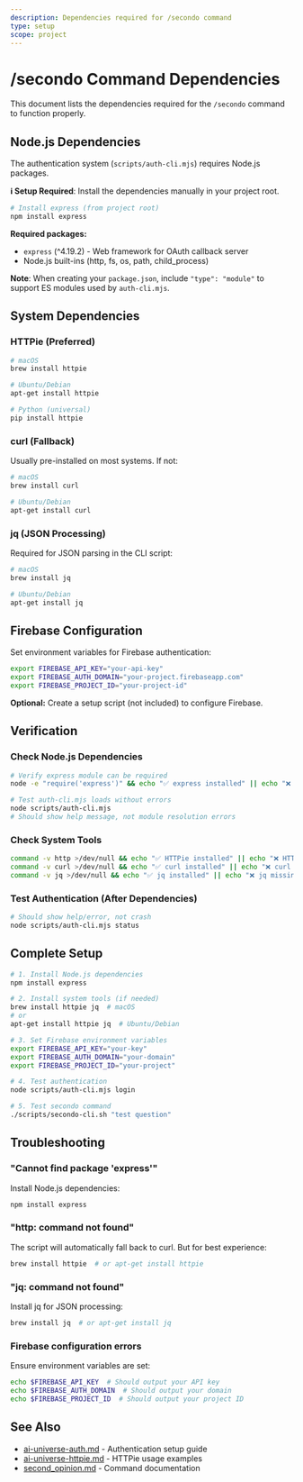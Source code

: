 ```yaml
---
description: Dependencies required for /secondo command
type: setup
scope: project
---
```


# /secondo Command Dependencies

This document lists the dependencies required for the `/secondo` command to function properly.

## Node.js Dependencies

The authentication system (`scripts/auth-cli.mjs`) requires Node.js packages.

**ℹ️ Setup Required**: Install the dependencies manually in your project root.

```bash
# Install express (from project root)
npm install express
```

**Required packages:**
- `express` (^4.19.2) - Web framework for OAuth callback server
- Node.js built-ins (http, fs, os, path, child_process)

**Note**: When creating your `package.json`, include `"type": "module"` to support ES modules used by `auth-cli.mjs`.

## System Dependencies

### HTTPie (Preferred)

```bash
# macOS
brew install httpie

# Ubuntu/Debian
apt-get install httpie

# Python (universal)
pip install httpie
```

### curl (Fallback)

Usually pre-installed on most systems. If not:

```bash
# macOS
brew install curl

# Ubuntu/Debian
apt-get install curl
```

### jq (JSON Processing)

Required for JSON parsing in the CLI script:

```bash
# macOS
brew install jq

# Ubuntu/Debian
apt-get install jq
```

## Firebase Configuration

Set environment variables for Firebase authentication:

```bash
export FIREBASE_API_KEY="your-api-key"
export FIREBASE_AUTH_DOMAIN="your-project.firebaseapp.com"
export FIREBASE_PROJECT_ID="your-project-id"
```

**Optional:** Create a setup script (not included) to configure Firebase.

## Verification

### Check Node.js Dependencies

```bash
# Verify express module can be required
node -e "require('express')" && echo "✅ express installed" || echo "❌ express missing"

# Test auth-cli.mjs loads without errors
node scripts/auth-cli.mjs
# Should show help message, not module resolution errors
```

### Check System Tools

```bash
command -v http >/dev/null && echo "✅ HTTPie installed" || echo "❌ HTTPie missing"
command -v curl >/dev/null && echo "✅ curl installed" || echo "❌ curl missing"
command -v jq >/dev/null && echo "✅ jq installed" || echo "❌ jq missing"
```

### Test Authentication (After Dependencies)

```bash
# Should show help/error, not crash
node scripts/auth-cli.mjs status
```

## Complete Setup

```bash
# 1. Install Node.js dependencies
npm install express

# 2. Install system tools (if needed)
brew install httpie jq  # macOS
# or
apt-get install httpie jq  # Ubuntu/Debian

# 3. Set Firebase environment variables
export FIREBASE_API_KEY="your-key"
export FIREBASE_AUTH_DOMAIN="your-domain"
export FIREBASE_PROJECT_ID="your-project"

# 4. Test authentication
node scripts/auth-cli.mjs login

# 5. Test secondo command
./scripts/secondo-cli.sh "test question"
```

## Troubleshooting

### "Cannot find package 'express'"

Install Node.js dependencies:
```bash
npm install express
```

### "http: command not found"

The script will automatically fall back to curl. But for best experience:
```bash
brew install httpie  # or apt-get install httpie
```

### "jq: command not found"

Install jq for JSON processing:
```bash
brew install jq  # or apt-get install jq
```

### Firebase configuration errors

Ensure environment variables are set:
```bash
echo $FIREBASE_API_KEY  # Should output your API key
echo $FIREBASE_AUTH_DOMAIN  # Should output your domain
echo $FIREBASE_PROJECT_ID  # Should output your project ID
```

## See Also

- [ai-universe-auth.md](ai-universe-auth.md) - Authentication setup guide
- [ai-universe-httpie.md](ai-universe-httpie.md) - HTTPie usage examples
- [second_opinion.md](../commands/second_opinion.md) - Command documentation
